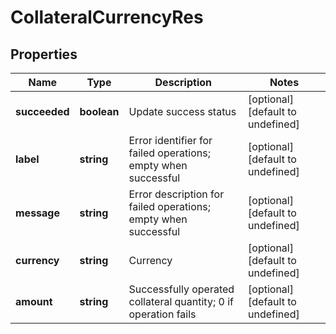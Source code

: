 # CollateralCurrencyRes

## Properties

Name | Type | Description | Notes
------------ | ------------- | ------------- | -------------
**succeeded** | **boolean** | Update success status | [optional] [default to undefined]
**label** | **string** | Error identifier for failed operations; empty when successful | [optional] [default to undefined]
**message** | **string** | Error description for failed operations; empty when successful | [optional] [default to undefined]
**currency** | **string** | Currency | [optional] [default to undefined]
**amount** | **string** | Successfully operated collateral quantity; 0 if operation fails | [optional] [default to undefined]

